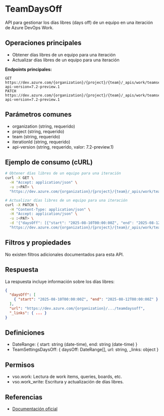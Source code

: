 
# TeamDaysOff

API para gestionar los días libres (days off) de un equipo en una iteración de Azure DevOps Work.

## Operaciones principales
- Obtener días libres de un equipo para una iteración
- Actualizar días libres de un equipo para una iteración

**Endpoints principales:**
```
GET    https://dev.azure.com/{organization}/{project}/{team}/_apis/work/teamsettings/iterations/{iterationId}/teamdaysoff?api-version=7.2-preview.1
PATCH  https://dev.azure.com/{organization}/{project}/{team}/_apis/work/teamsettings/iterations/{iterationId}/teamdaysoff?api-version=7.2-preview.1
```

## Parámetros comunes
- organization (string, requerido)
- project (string, requerido)
- team (string, requerido)
- iterationId (string, requerido)
- api-version (string, requerido, valor: 7.2-preview.1)

## Ejemplo de consumo (cURL)
```bash
# Obtener días libres de un equipo para una iteración
curl -X GET \
  -H "Accept: application/json" \
  -u :<PAT> \
  "https://dev.azure.com/{organization}/{project}/{team}/_apis/work/teamsettings/iterations/{iterationId}/teamdaysoff?api-version=7.2-preview.1"

# Actualizar días libres de un equipo para una iteración
curl -X PATCH \
  -H "Content-Type: application/json" \
  -H "Accept: application/json" \
  -u :<PAT> \
  -d '{"daysOff": [{"start": "2025-08-10T00:00:00Z", "end": "2025-08-12T00:00:00Z"}]}' \
  "https://dev.azure.com/{organization}/{project}/{team}/_apis/work/teamsettings/iterations/{iterationId}/teamdaysoff?api-version=7.2-preview.1"
```

## Filtros y propiedades
No existen filtros adicionales documentados para esta API.

## Respuesta
La respuesta incluye información sobre los días libres:
```json
{
  "daysOff": [
    { "start": "2025-08-10T00:00:00Z", "end": "2025-08-12T00:00:00Z" }
  ],
  "url": "https://dev.azure.com/{organization}/.../teamdaysoff",
  "_links": { ... }
}
```

## Definiciones
- DateRange: { start: string (date-time), end: string (date-time) }
- TeamSettingsDaysOff: { daysOff: DateRange[], url: string, _links: object }

## Permisos
- vso.work: Lectura de work items, queries, boards, etc.
- vso.work_write: Escritura y actualización de días libres.

## Referencias
- [Documentación oficial](https://learn.microsoft.com/en-us/rest/api/azure/devops/work/teamdaysoff?view=azure-devops-rest-7.2)
